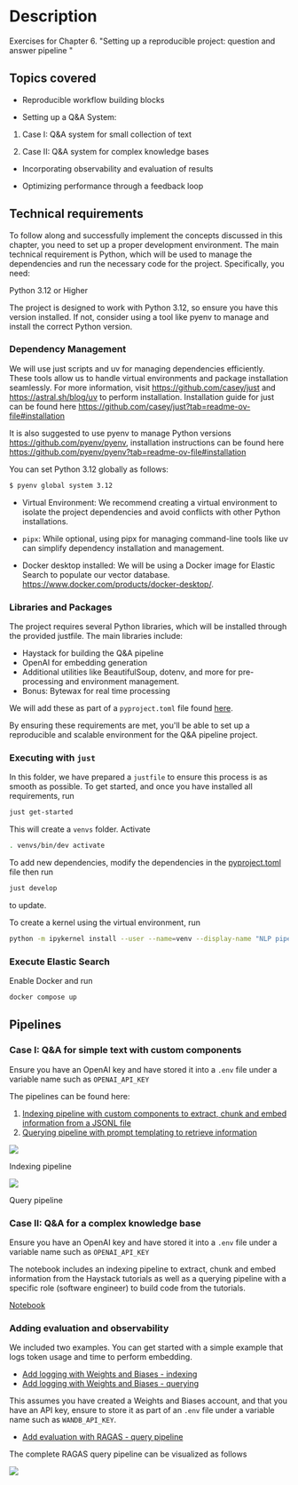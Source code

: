 # Description

Exercises for Chapter 6. "Setting up a reproducible project: question and answer pipeline "

## Topics covered

* Reproducible workflow building blocks  

* Setting up a Q&A System: 

1. Case I: Q&A system for small collection of text 

2. Case II: Q&A system for complex knowledge bases 

* Incorporating observability and evaluation of results 

* Optimizing performance through a feedback loop 

## Technical requirements

To follow along and successfully implement the concepts discussed in this chapter, you need to set up a proper development environment. The main technical requirement is Python, which will be used to manage the dependencies and run the necessary code for the project. Specifically, you need: 

Python 3.12 or Higher 

The project is designed to work with Python 3.12, so ensure you have this version installed. If not, consider using a tool like pyenv to manage and install the correct Python version. 

### Dependency Management 

We will use just scripts and uv for managing dependencies efficiently. These tools allow us to handle virtual environments and package installation seamlessly. For more information, visit https://github.com/casey/just and https://astral.sh/blog/uv  to perform installation. Installation guide for just can be found here https://github.com/casey/just?tab=readme-ov-file#installation 

It is also suggested to use pyenv to manage Python versions https://github.com/pyenv/pyenv, installation instructions can be found here https://github.com/pyenv/pyenv?tab=readme-ov-file#installation  

You can set Python 3.12 globally as follows: 

```bash
$ pyenv global system 3.12 
```

* Virtual Environment: We recommend creating a virtual environment to isolate the project dependencies and avoid conflicts with other Python installations. 

* `pipx`: While optional, using pipx for managing command-line tools like uv can simplify dependency installation and management. 

* Docker desktop installed: We will be using a Docker image for Elastic Search to populate our vector database. https://www.docker.com/products/docker-desktop/. 

### Libraries and Packages 

The project requires several Python libraries, which will be installed through the provided justfile. The main libraries include: 

* Haystack for building the Q&A pipeline 
* OpenAI for embedding generation 
* Additional utilities like BeautifulSoup, dotenv, and more for pre-processing and environment management. 
* Bonus: Bytewax for real time processing 

We will add these as part of a `pyproject.toml` file found [here](../pyproject.toml). 

By ensuring these requirements are met, you'll be able to set up a reproducible and scalable environment for the Q&A pipeline project. 

### Executing with `just` 

In this folder, we have prepared a `justfile` to ensure this process is as smooth as possible. To get started, and once you have installed all requirements, run

```bash
just get-started
```

This will create a `venvs` folder. Activate

```bash
. venvs/bin/dev activate
```

To add new dependencies, modify the dependencies in the [pyproject.toml](./pyproject.toml) file then run

```bash
just develop
```

to update. 

To create a kernel using the virtual environment, run


```bash
python -m ipykernel install --user --name=venv --display-name "NLP pipelines"
```

### Execute Elastic Search

Enable Docker and run

```bash
docker compose up
```


## Pipelines

### Case I: Q&A for simple text with custom components

Ensure you have an OpenAI key and have stored it into a `.env` file under a variable name such as `OPENAI_API_KEY`

The pipelines can be found here:

1. [Indexing pipeline with custom components to extract, chunk and embed information from a JSONL file](./case-I-q-and-a-dataset/indexingpipeline.py)
2. [Querying pipeline with prompt templating to retrieve information](./case-I-q-and-a-dataset/query_pipeline.png)

![](./case-I-q-and-a-dataset/benzinga_pipeline.png)

Indexing pipeline

![](./case-II-q-and-a-complex/answer_generation_pipeline.png)

Query pipeline

### Case II: Q&A for a complex knowledge base

Ensure you have an OpenAI key and have stored it into a `.env` file under a variable name such as `OPENAI_API_KEY`

The notebook includes an indexing pipeline to extract, chunk and embed information from the Haystack tutorials as well as a querying pipeline with a specific role (software engineer) to build code from the tutorials.

[Notebook](./case-II-q-and-a-complex/rag-tutorials.ipynb)

### Adding evaluation and observability 

We included two examples. You can get started with a simple example that logs token usage and time to perform embedding. 

* [Add logging with Weights and Biases - indexing](./adding-observability/indexing_pipeline.py)
* [Add logging with Weights and Biases - querying](./adding-observability/query_pipeline.py)

This assumes you have created a Weights and Biases account, and that you have an API key, ensure to store it as part of an `.env` file under a variable name such as `WANDB_API_KEY`. 

* [Add evaluation with RAGAS - query pipeline](./adding-evaluation/query_pipeline.py)

The complete RAGAS query pipeline can be visualized as follows

![](./adding-evaluation/query_pipeline_ragas.png)
